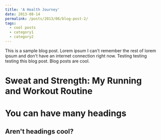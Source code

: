 ```yaml
---
title: 'A Health Journey'
date: 2013-08-14
permalink: /posts/2013/08/blog-post-2/
tags:
  - cool posts
  - category1
  - category2
---
```


This is a sample blog post. Lorem ipsum I can't remember the rest of lorem ipsum and don't have an internet connection right now. Testing testing testing this blog post. Blog posts are cool.

Sweat and Strength: My Running and Workout Routine
======

You can have many headings
======

Aren't headings cool?
------
